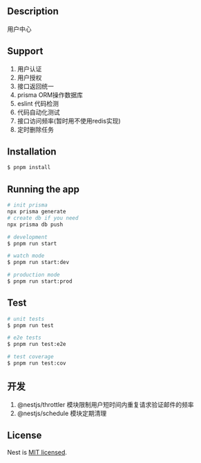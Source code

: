 
## Description

用户中心

## Support

1. 用户认证
2. 用户授权
3. 接口返回统一
4. prisma ORM操作数据库
5. eslint 代码检测
6. 代码自动化测试
7. 接口访问频率(暂时用不使用redis实现)
8. 定时删除任务

## Installation

```bash
$ pnpm install
```

## Running the app

```bash
# init prisma
npx prisma generate
# create db if you need
npx prisma db push

```

```bash
# development
$ pnpm run start

# watch mode
$ pnpm run start:dev

# production mode
$ pnpm run start:prod
```

## Test

```bash
# unit tests
$ pnpm run test

# e2e tests
$ pnpm run test:e2e

# test coverage
$ pnpm run test:cov
```


## 开发

1. @nestjs/throttler 模块限制用户短时间内重复请求验证邮件的频率
2. @nestjs/schedule 模块定期清理

## License

Nest is [MIT licensed](LICENSE).
